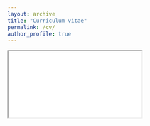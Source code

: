 ```yaml
---
layout: archive
title: "Curriculum vitae"
permalink: /cv/
author_profile: true
---
```

<iframe src=”/_pages/CV.pdf" width=”100%” height=”100%”>
This browser does not support PDFs. Please download the PDF to view it: Download PDF
</iframe>
